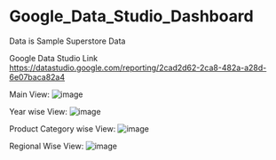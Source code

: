 # Google_Data_Studio_Dashboard

Data is Sample Superstore Data

Google Data Studio Link
https://datastudio.google.com/reporting/2cad2d62-2ca8-482a-a28d-6e07baca82a4

Main View:
![image](https://user-images.githubusercontent.com/87294857/180631962-762c2098-3c0c-453c-85f4-0348177bf882.png)


Year wise View:
![image](https://user-images.githubusercontent.com/87294857/180631977-9c324c39-7f64-43c9-9001-f0c568fbfc7a.png)


Product Category wise View:
![image](https://user-images.githubusercontent.com/87294857/180631991-b42889bc-f0bc-4327-ac7c-ce72cb90b8a4.png)

Regional Wise View:
![image](https://user-images.githubusercontent.com/87294857/180632021-c8be96ff-caf0-48d3-8888-aa6d9d5626e0.png)
